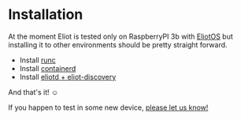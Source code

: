 # Installation
At the moment Eliot is tested only on RaspberryPI 3b with [EliotOS](eliotos.md) but installing it to other environments should be pretty straight forward.

- Install [runc](https://github.com/opencontainers/runc)
- Install [containerd](https://github.com/containerd/containerd)
- Install [eliotd + eliot-discovery](https://github.com/ernoaapa/eliot)

And that's it! ☺

If you happen to test in some new device, [please let us know!](https://github.com/ernoaapa/eliot/issues/new)